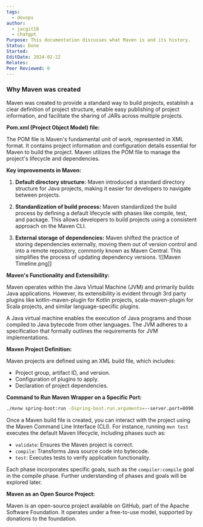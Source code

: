 ```yaml
---
tags:
  - devops
author:
  - jacgit18
  - chatgpt
Purpose: This documentation discusses what Maven is and its history.
Status: Done
Started: 
EditDate: 2024-02-22
Relates: 
Peer Reviewed: 0
---
```

### Why Maven was created

Maven was created to provide a standard way to build projects, establish a clear definition of project structure, enable easy publishing of project information, and facilitate the sharing of JARs across multiple projects.

**Pom.xml (Project Object Model) file:**

The POM file is Maven's fundamental unit of work, represented in XML format. It contains project information and configuration details essential for Maven to build the project. Maven utilizes the POM file to manage the project's lifecycle and dependencies.

**Key improvements in Maven:**

1. **Default directory structure:** Maven introduced a standard directory structure for Java projects, making it easier for developers to navigate between projects.

2. **Standardization of build process:** Maven standardized the build process by defining a default lifecycle with phases like compile, test, and package. This allows developers to build projects using a consistent approach on the Maven CLI.

3. **External storage of dependencies:** Maven shifted the practice of storing dependencies externally, moving them out of version control and into a remote repository, commonly known as Maven Central. This simplifies the process of updating dependency versions.
![[Maven Timeline.png]]

**Maven's Functionality and Extensibility:**

Maven operates within the Java Virtual Machine (JVM) and primarily builds Java applications. However, its extensibility is evident through 3rd party plugins like kotlin-maven-plugin for Kotlin projects, scala-maven-plugin for Scala projects, and similar language-specific plugins.

A Java virtual machine enables the execution of Java programs and those compiled to Java bytecode from other languages. The JVM adheres to a specification that formally outlines the requirements for JVM implementations.

**Maven Project Definition:**

Maven projects are defined using an XML build file, which includes:

- Project group, artifact ID, and version.
- Configuration of plugins to apply.
- Declaration of project dependencies.

**Command to Run Maven Wrapper on a Specific Port:**

```bash
./mvnw spring-boot:run -Dspring-boot.run.arguments=--server.port=8090
```

Once a Maven build file is created, you can interact with the project using the Maven Command Line Interface (CLI). For instance, running `mvn test` executes the default Maven lifecycle, including phases such as:

- `validate`: Ensures the Maven project is correct.
- `compile`: Transforms Java source code into bytecode.
- `test`: Executes tests to verify application functionality.

Each phase incorporates specific goals, such as the `compiler:compile` goal in the compile phase. Further understanding of phases and goals will be explored later.

**Maven as an Open Source Project:**

Maven is an open-source project available on GitHub, part of the Apache Software Foundation. It operates under a free-to-use model, supported by donations to the foundation.